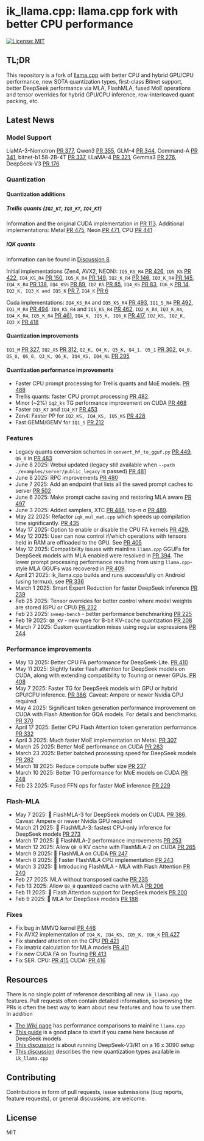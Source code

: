# ik_llama.cpp: llama.cpp fork with better CPU performance

[![License: MIT](https://img.shields.io/badge/license-MIT-blue.svg)](https://opensource.org/licenses/MIT)

## TL;DR

This repository is a fork of [llama.cpp](https://github.com/ggerganov/llama.cpp) with better CPU and hybrid GPU/CPU performance, new SOTA quantization types, first-class Bitnet support, better DeepSeek performance via MLA, FlashMLA, fused MoE operations and tensor overrides for hybrid GPU/CPU inference, row-interleaved quant packing, etc.

## Latest News

### Model Support

LlaMA-3-Nemotron [PR 377](https://github.com/ikawrakow/ik_llama.cpp/pull/377), Qwen3 [PR 355](https://github.com/ikawrakow/ik_llama.cpp/pull/355), GLM-4 [PR 344](https://github.com/ikawrakow/ik_llama.cpp/pull/344), Command-A [PR 341](https://github.com/ikawrakow/ik_llama.cpp/pull/341), bitnet-b1.58-2B-4T [PR 337](https://github.com/ikawrakow/ik_llama.cpp/pull/337), LLaMA-4 [PR 321](https://github.com/ikawrakow/ik_llama.cpp/pull/321), Gemma3 [PR 276](https://github.com/ikawrakow/ik_llama.cpp/pull/276),  DeepSeek-V3 [PR 176](https://github.com/ikawrakow/ik_llama.cpp/pull/176)

### Quantization

#### Quantization additions

##### Trellis quants (`IQ2_KT`, `IQ3_KT`, `IQ4_KT`)

Information and the original CUDA implementation in [PR 113](https://github.com/ikawrakow/ik_llama.cpp/pull/113). Additional implementations: Metal [PR 475](https://github.com/ikawrakow/ik_llama.cpp/pull/475), Neon [PR 471](https://github.com/ikawrakow/ik_llama.cpp/pull/471), CPU [PR 441](https://github.com/ikawrakow/ik_llama.cpp/pull/441)

##### IQK quants

Information can be found in [Discussion 8](https://github.com/ikawrakow/ik_llama.cpp/discussions/8).

Initial implementations (Zen4, AVX2, NEON): `IQ5_KS_R4` [PR 426](https://github.com/ikawrakow/ik_llama.cpp/pull/426), `IQ5_KS` [PR 422](https://github.com/ikawrakow/ik_llama.cpp/pull/422), `IQ4_KS_R4` [PR 150](https://github.com/ikawrakow/ik_llama.cpp/pull/150), `IQ5_K_R4` [PR 149](https://github.com/ikawrakow/ik_llama.cpp/pull/149), `IQ2_K_R4` [PR 146](https://github.com/ikawrakow/ik_llama.cpp/pull/146), `IQ3_K_R4` [PR 145](https://github.com/ikawrakow/ik_llama.cpp/pull/145), `IQ4_K_R4` [PR 138](https://github.com/ikawrakow/ik_llama.cpp/pull/138), `IQ4_KSS` [PR 89](https://github.com/ikawrakow/ik_llama.cpp/pull/89), `IQ2_KS` [PR 85](https://github.com/ikawrakow/ik_llama.cpp/pull/85), `IQ4_KS` [PR 83](https://github.com/ikawrakow/ik_llama.cpp/pull/83), `IQ6_K` [PR 14](https://github.com/ikawrakow/ik_llama.cpp/pull/14), `IQ2_K, IQ3_K and IQ5_K` [PR 7](https://github.com/ikawrakow/ik_llama.cpp/pull/7), `IQ4_K` [PR 6](https://github.com/ikawrakow/ik_llama.cpp/pull/6)

Cuda implementations:  `IQ4_KS_R4` and `IQ5_KS_R4` [PR 493](https://github.com/ikawrakow/ik_llama.cpp/pull/493), `IQ1_S_R4` [PR 492](https://github.com/ikawrakow/ik_llama.cpp/pull/492), `IQ1_M_R4` [PR 494](https://github.com/ikawrakow/ik_llama.cpp/pull/494). `IQ4_KS_R4` and `IQ5_KS_R4` [PR 462](https://github.com/ikawrakow/ik_llama.cpp/pull/462), `IQ2_K_R4`, `IQ3_K_R4`, `IQ4_K_R4`, `IQ5_K_R4` [PR 461](https://github.com/ikawrakow/ik_llama.cpp/pull/461), `IQ4_K, IQ5_K, IQ6_K` [PR 417](https://github.com/ikawrakow/ik_llama.cpp/pull/417), `IQ2_KS, IQ2_K, IQ3_K` [PR 418](https://github.com/ikawrakow/ik_llama.cpp/pull/417)

#### Quantization improvements

`IQ1_M` [PR 327](https://github.com/ikawrakow/ik_llama.cpp/pull/327), `IQ2_XS` [PR 312](https://github.com/ikawrakow/ik_llama.cpp/pull/312), `Q2_K, Q4_K, Q5_K, Q4_1, Q5_1` [PR 302](https://github.com/ikawrakow/ik_llama.cpp/pull/302), `Q4_0, Q5_0, Q6_0, Q3_K, Q6_K, IQ4_XS, IQ4_NL` [PR 295](https://github.com/ikawrakow/ik_llama.cpp/pull/295)

#### Quantization performance improvements 

* Faster CPU prompt processing for Trellis quants and MoE models. [PR 488](https://github.com/ikawrakow/ik_llama.cpp/pull/488)
* Trellis quants: faster CPU prompt processing [PR 482](https://github.com/ikawrakow/ik_llama.cpp/pull/482).
* Minor (~2%) `iq2_ks` TG performance improvement on CUDA [PR 468](https://github.com/ikawrakow/ik_llama.cpp/pull/468)
* Faster `IQ3_KT` and `IQ4_KT` [PR 453](https://github.com/ikawrakow/ik_llama.cpp/pull/453)
* Zen4: Faster PP for `IQ2_KS, IQ4_KS, IQ5_KS` [PR 428](https://github.com/ikawrakow/ik_llama.cpp/pull/428)
* Fast GEMM/GEMV for `IQ1_S` [PR 212](https://github.com/ikawrakow/ik_llama.cpp/pull/212)

### Features

* Legacy quants conversion schemes in `convert_hf_to_gguf.py` [PR 449](https://github.com/ikawrakow/ik_llama.cpp/pull/449), `Q6_0` in [PR 483](https://github.com/ikawrakow/ik_llama.cpp/pull/483)
* June 8 2025: Webui updated (legacy still available when `--path ./examples/server/public_legacy` is passed) [PR 481](https://github.com/ikawrakow/ik_llama.cpp/pull/481)
* June 8 2025: RPC improvements [PR 480](https://github.com/ikawrakow/ik_llama.cpp/pull/480)
* June 7 2025: Add an endpoint that lists all the saved prompt caches to server [PR 502](https://github.com/ikawrakow/ik_llama.cpp/pull/502)
* June 6 2025: Make prompt cache saving and restoring MLA aware [PR 497](https://github.com/ikawrakow/ik_llama.cpp/pull/497)
* June 3 2025: Added samplers, XTC [PR 486](https://github.com/ikawrakow/ik_llama.cpp/pull/486), top-n σ [PR 489](https://github.com/ikawrakow/ik_llama.cpp/pull/489).
* May 22 2025: Refactor `iqk_mul_mat.cpp` which speeds up compilation time significantly. [PR 435](https://github.com/ikawrakow/ik_llama.cpp/pull/435)
* May 17 2025: Option to enable or disable the CPU FA kernels [PR 429](https://github.com/ikawrakow/ik_llama.cpp/pull/429).
* May 12 2025: User can now control if/which operations with tensors held in RAM are offloaded to the GPU. See [PR 405](https://github.com/ikawrakow/ik_llama.cpp/pull/405) 
* May 12 2025: Compatibility issues with mainline `llama.cpp` GGUFs for DeepSeek models with MLA enabled were resolved in [PR 394](https://github.com/ikawrakow/ik_llama.cpp/pull/394). The lower prompt processing performance resulting from using `llama.cpp`-style MLA GGUFs was recovered in [PR 409](https://github.com/ikawrakow/ik_llama.cpp/pull/409).
* April 21 2025: ik_llama.cpp builds and runs successfully on Android (using termux), see [PR 336](https://github.com/ikawrakow/ik_llama.cpp/pull/336)
* March 1 2025: Smart Expert Reduction for faster DeepSeek inference [PR 239](https://github.com/ikawrakow/ik_llama.cpp/pull/239) 
* Feb 25 2025: Tensor overrides for better control where model weights are stored (GPU or CPU) [PR 232](https://github.com/ikawrakow/ik_llama.cpp/pull/232)
* Feb 23 2025: `sweep-bench` - better performance benchmarking [PR 225](https://github.com/ikawrakow/ik_llama.cpp/pull/225)
* Feb 19 2025: `Q8_KV` - new type for 8-bit KV-cache quantization [PR 208](https://github.com/ikawrakow/ik_llama.cpp/pull/208)
* March 7 2025: Custom quantization mixes using regular expressions [PR 244](https://github.com/ikawrakow/ik_llama.cpp/pull/244)

### Performance improvements

* May 13 2025: Better CPU FA performance for DeepSeek-Lite. [PR 410](https://github.com/ikawrakow/ik_llama.cpp/pull/410)
* May 11 2025: Slightly faster flash attention for DeepSeek models on CUDA, along with extending compatibility to Touring or newer GPUs. [PR 408](https://github.com/ikawrakow/ik_llama.cpp/pull/408)
* May 7 2025: Faster TG for DeepSeek models with GPU or hybrid GPU/CPU inference. [PR 386](https://github.com/ikawrakow/ik_llama.cpp/pull/386). Caveat: Ampere or newer Nvidia GPU required
* May 4 2025: Significant token generation performance improvement on CUDA with Flash Attention for GQA models. For details and benchmarks. [PR 370](https://github.com/ikawrakow/ik_llama.cpp/pull/370) 
* April 17 2025: Better CPU Flash Attention token generation performance. [PR 332](https://github.com/ikawrakow/ik_llama.cpp/pull/332)
* April 3 2025: Much faster MoE implementation on Metal. [PR 307](https://github.com/ikawrakow/ik_llama.cpp/pull/307) 
* March 25 2025: Better MoE performance on CUDA [PR 283](https://github.com/ikawrakow/ik_llama.cpp/pull/283)
* March 23 2025: Better batched processing speed for DeepSeek models [PR 282](https://github.com/ikawrakow/ik_llama.cpp/pull/282)
* March 18 2025: Reduce compute buffer size [PR 237](https://github.com/ikawrakow/ik_llama.cpp/pull/237)
* March 10 2025: Better TG performance for MoE models on CUDA [PR 248](https://github.com/ikawrakow/ik_llama.cpp/pull/248)
* Feb 23 2025: Fused FFN ops for faster MoE inference [PR 229](https://github.com/ikawrakow/ik_llama.cpp/pull/229)

### Flash-MLA

* May 7 2025: 🚀 FlashMLA-3 for DeepSeek models on CUDA. [PR 386](https://github.com/ikawrakow/ik_llama.cpp/pull/386). Caveat: Ampere or newer Nvidia GPU required
* March 21 2025: 🚀 FlashMLA-3: fastest CPU-only inference for DeepSeek models [PR 273](https://github.com/ikawrakow/ik_llama.cpp/pull/273)
* March 17 2025: 🚀 FlashMLA-2 performance improvements [PR 253](https://github.com/ikawrakow/ik_llama.cpp/pull/253)
* March 12 2025: Allow `Q8_0` KV cache with FlashMLA-2 on CUDA [PR 265](https://github.com/ikawrakow/ik_llama.cpp/pull/265)
* March 9 2025: 🚀 FlashMLA on CUDA [PR 247](https://github.com/ikawrakow/ik_llama.cpp/pull/247)
* March 8 2025: 🚀 Faster FlashMLA CPU implementation [PR 243](https://github.com/ikawrakow/ik_llama.cpp/pull/243)
* March 3 2025: 🚀 Introducing FlashMLA - MLA with Flash Attention [PR 240](https://github.com/ikawrakow/ik_llama.cpp/pull/240)
* Feb 27 2025: MLA without transposed cache [PR 235](https://github.com/ikawrakow/ik_llama.cpp/pull/235)
* Feb 13 2025: Allow `Q8_0` quantized cache with MLA [PR 206](https://github.com/ikawrakow/ik_llama.cpp/pull/206)
* Feb 11 2025: 🚀 Flash Attention support for DeepSeek models [PR 200](https://github.com/ikawrakow/ik_llama.cpp/pull/200)
* Feb 9 2025: 🚀 MLA for DeepSeek models [PR 188](https://github.com/ikawrakow/ik_llama.cpp/pull/188)

### Fixes

* Fix bug in MMVQ kernel [PR 446](https://github.com/ikawrakow/ik_llama.cpp/pull/446)
* Fix AVX2 implementation of `IQ4_K, IQ4_KS, IQ5_K, IQ6_K` [PR 427](https://github.com/ikawrakow/ik_llama.cpp/pull/427) 
* Fix standard attention on the CPU [PR 421](https://github.com/ikawrakow/ik_llama.cpp/pull/421) 
* Fix imatrix calculation for MLA models [PR 411](https://github.com/ikawrakow/ik_llama.cpp/pull/411)
* Fix new CUDA FA on Touring [PR 413](https://github.com/ikawrakow/ik_llama.cpp/pull/413)
* Fix SER. CPU: [PR 415](https://github.com/ikawrakow/ik_llama.cpp/pull/415) CUDA: [PR 416](https://github.com/ikawrakow/ik_llama.cpp/pull/416)

## Resources

There is no single point of reference describing all new `ik_llama.cpp` features. Pull requests often contain detailed information, so browsing the PRs is often the best way to learn about new features and how to use them. In addition
* [The Wiki page](https://github.com/ikawrakow/ik_llama.cpp/wiki) has performance comparisons to mainline `llama.cpp`
* [This guide](https://github.com/ikawrakow/ik_llama.cpp/discussions/258) is a good place to start if you came here because of DeepSeek models
* [This discussion](https://github.com/ikawrakow/ik_llama.cpp/discussions/266) is about running DeepSeek-V3/R1 on a 16 x 3090 setup
* [This discussion](https://github.com/ikawrakow/ik_llama.cpp/discussions/8) describes the new quantization types available in `ik_llama.cpp`

## Contributing

Contributions in form of pull requests, issue submissions (bug reports, feature requests), or general discussions, are welcome.

## License

MIT
